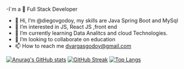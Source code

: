 -I`m a 💎 Full Stack Developer
- 👋 Hi, I’m @diegovgodoy, my skills are Java Spring Boot and MySql
- 👀 I’m interested in  JS, React JS ,front end 
- 🌱 I’m currently learning Data Analitcs and cloud Technologies.
- 💞️ I’m looking to collaborate on education
- 📫 How to reach me dvargasgodoy@gmail.com

[![Anurag's GitHub stats](https://github-readme-stats.vercel.app/api?username=diegovgodoy)](https://github.com/diegovgodoy/github-readme-stats)
[![GitHub Streak](https://github-readme-streak-stats.herokuapp.com/?user=diegovgodoy)](https://git.io/streak-stats)
[![Top Langs](https://github-readme-stats.vercel.app/api/top-langs/?username=diegovgodoy)](https://github.com/diegovgodoy/github-readme-stats)

<!---
diegovgodoy/diegovgodoy is a ✨ special ✨ repository because its `README.md` (this file) appears on your GitHub profile.
You can click the Preview link to take a look at your changes.
--->
